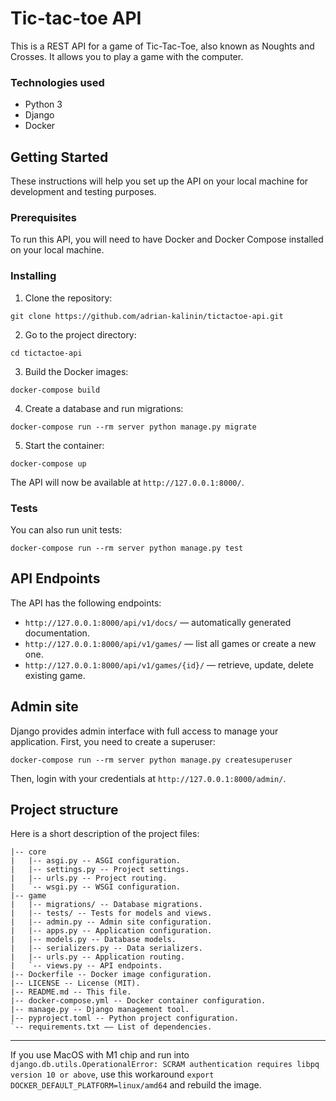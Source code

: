 # Tic-tac-toe API

This is a REST API for a game of Tic-Tac-Toe, also known as Noughts and Crosses. It allows you to play a game with the computer.

### Technologies used

- Python 3
- Django
- Docker

## Getting Started

These instructions will help you set up the API on your local machine for development and testing purposes.

### Prerequisites

To run this API, you will need to have Docker and Docker Compose installed on your local machine.

### Installing

1. Clone the repository:

```git clone https://github.com/adrian-kalinin/tictactoe-api.git```

2. Go to the project directory:

```cd tictactoe-api```

3. Build the Docker images:

```docker-compose build```

4. Create a database and run migrations:

```docker-compose run --rm server python manage.py migrate```

5. Start the container:

```docker-compose up```

The API will now be available at `http://127.0.0.1:8000/`.

### Tests

You can also run unit tests:

```docker-compose run --rm server python manage.py test```

## API Endpoints

The API has the following endpoints:

- `http://127.0.0.1:8000/api/v1/docs/` — automatically generated documentation.
- `http://127.0.0.1:8000/api/v1/games/` — list all games or create a new one.
- `http://127.0.0.1:8000/api/v1/games/{id}/` — retrieve, update, delete existing game.

## Admin site 

Django provides admin interface with full access to manage your application. First, you need to create a superuser:

```docker-compose run --rm server python manage.py createsuperuser```

Then, login with your credentials at `http://127.0.0.1:8000/admin/`.

## Project structure

Here is a short description of the project files:

```
|-- core
|   |-- asgi.py -- ASGI configuration.
|   |-- settings.py -- Project settings.
|   |-- urls.py -- Project routing.
|   `-- wsgi.py -- WSGI configuration.
|-- game
|   |-- migrations/ -- Database migrations. 
|   |-- tests/ -- Tests for models and views.
|   |-- admin.py -- Admin site configuration.
|   |-- apps.py -- Application configuration.
|   |-- models.py -- Database models.
|   |-- serializers.py -- Data serializers.
|   |-- urls.py -- Application routing.
|   `-- views.py -- API endpoints.
|-- Dockerfile -- Docker image configuration.
|-- LICENSE -- License (MIT).
|-- README.md -- This file.
|-- docker-compose.yml -- Docker container configuration.
|-- manage.py -- Django management tool.
|-- pyproject.toml -- Python project configuration.
`-- requirements.txt –– List of dependencies.
```

---

If you use MacOS with M1 chip and run into `django.db.utils.OperationalError: SCRAM authentication requires libpq version 10 or above`, use this workaround `export DOCKER_DEFAULT_PLATFORM=linux/amd64` and rebuild the image. 

